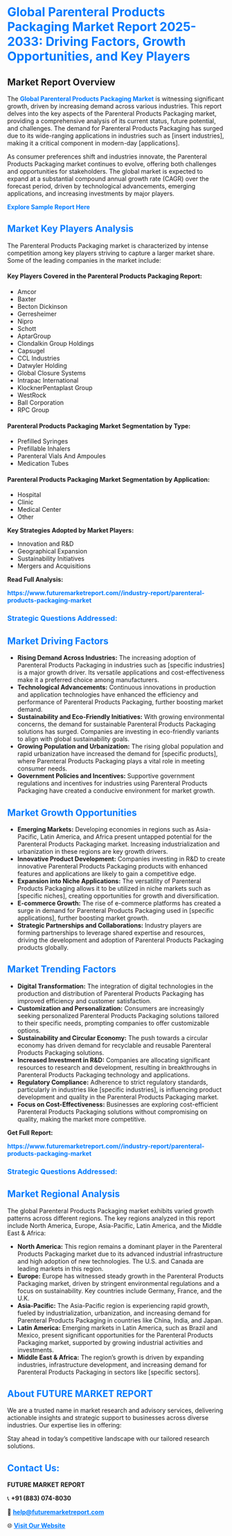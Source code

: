 <h1 style="color: #007BFF;">Global Parenteral Products Packaging Market Report 2025-2033: Driving Factors, Growth Opportunities, and Key Players</h1>

<section id="overview">
<h2>Market Report Overview</h2>
<p>The <a href="https://www.futuremarketreport.com//industry-report/parenteral-products-packaging-market" style="color: #007BFF; text-decoration: none;"><strong>Global Parenteral Products Packaging Market</strong></a> is witnessing significant growth, driven by increasing demand across various industries. This report delves into the key aspects of the Parenteral Products Packaging market, providing a comprehensive analysis of its current status, future potential, and challenges. The demand for Parenteral Products Packaging has surged due to its wide-ranging applications in industries such as [insert industries], making it a critical component in modern-day [applications].</p>
<p>As consumer preferences shift and industries innovate, the Parenteral Products Packaging market continues to evolve, offering both challenges and opportunities for stakeholders. The global market is expected to expand at a substantial compound annual growth rate (CAGR) over the forecast period, driven by technological advancements, emerging applications, and increasing investments by major players.</p>
</section>

<section id="overview">
<p><a href="https://www.futuremarketreport.com//request-sample/reportId=50878" style="color: #007BFF; text-decoration: none;"><strong>Explore Sample Report Here</strong></a></p>
</section>

<section id="key-players">
<h2 style="color: #007BFF;">Market Key Players Analysis</h2>
<p>The Parenteral Products Packaging market is characterized by intense competition among key players striving to capture a larger market share. Some of the leading companies in the market include:</p>
<h4>Key Players Covered in the Parenteral Products Packaging Report:</h4>
<ul><li>Amcor</li><li>Baxter</li><li>Becton Dickinson</li><li>Gerresheimer</li><li>Nipro</li><li>Schott</li><li>AptarGroup</li><li>Clondalkin Group Holdings</li><li>Capsugel</li><li>CCL Industries</li><li>Datwyler Holding</li><li>Global Closure Systems</li><li>Intrapac International</li><li>KlocknerPentaplast Group</li><li>WestRock</li><li>Ball Corporation</li><li>RPC Group</li></ul>
<h4>Parenteral Products Packaging Market Segmentation by Type:</h4>
<ul><li>Prefilled Syringes</li><li>Prefillable Inhalers</li><li>Parenteral Vials And Ampoules</li><li>Medication Tubes</li></ul>

<h4>Parenteral Products Packaging Market Segmentation by Application:</h4>
<ul><li>Hospital</li><li>Clinic</li><li>Medical Center</li><li>Other</li></ul>
<p><strong>Key Strategies Adopted by Market Players:</strong></p>
<ul>
<li>Innovation and R&D</li>
<li>Geographical Expansion</li>
<li>Sustainability Initiatives</li>
<li>Mergers and Acquisitions</li>
</ul>
</section>

<section>
<p><strong>Read Full Analysis: </strong></p><a href="https://www.futuremarketreport.com//industry-report/parenteral-products-packaging-market" style="color: #007BFF; text-decoration: none;"><strong>https://www.futuremarketreport.com//industry-report/parenteral-products-packaging-market</strong></a>
<h3 style="color: #007BFF;">Strategic Questions Addressed:</h3>
</section>

<section id="driving-factors">
<h2 style="color: #007BFF;">Market Driving Factors</h2>
<ul>
<li><strong>Rising Demand Across Industries:</strong> The increasing adoption of Parenteral Products Packaging in industries such as [specific industries] is a major growth driver. Its versatile applications and cost-effectiveness make it a preferred choice among manufacturers.</li>
<li><strong>Technological Advancements:</strong> Continuous innovations in production and application technologies have enhanced the efficiency and performance of Parenteral Products Packaging, further boosting market demand.</li>
<li><strong>Sustainability and Eco-Friendly Initiatives:</strong> With growing environmental concerns, the demand for sustainable Parenteral Products Packaging solutions has surged. Companies are investing in eco-friendly variants to align with global sustainability goals.</li>
<li><strong>Growing Population and Urbanization:</strong> The rising global population and rapid urbanization have increased the demand for [specific products], where Parenteral Products Packaging plays a vital role in meeting consumer needs.</li>
<li><strong>Government Policies and Incentives:</strong> Supportive government regulations and incentives for industries using Parenteral Products Packaging have created a conducive environment for market growth.</li>
</ul>
</section>

<section id="growth-opportunities">
<h2 style="color: #007BFF;">Market Growth Opportunities</h2>
<ul>
<li><strong>Emerging Markets:</strong> Developing economies in regions such as Asia-Pacific, Latin America, and Africa present untapped potential for the Parenteral Products Packaging market. Increasing industrialization and urbanization in these regions are key growth drivers.</li>
<li><strong>Innovative Product Development:</strong> Companies investing in R&D to create innovative Parenteral Products Packaging products with enhanced features and applications are likely to gain a competitive edge.</li>
<li><strong>Expansion into Niche Applications:</strong> The versatility of Parenteral Products Packaging allows it to be utilized in niche markets such as [specific niches], creating opportunities for growth and diversification.</li>
<li><strong>E-commerce Growth:</strong> The rise of e-commerce platforms has created a surge in demand for Parenteral Products Packaging used in [specific applications], further boosting market growth.</li>
<li><strong>Strategic Partnerships and Collaborations:</strong> Industry players are forming partnerships to leverage shared expertise and resources, driving the development and adoption of Parenteral Products Packaging products globally.</li>
</ul>
</section>

<section id="trending-factors">
<h2 style="color: #007BFF;">Market Trending Factors</h2>
<ul>
<li><strong>Digital Transformation:</strong> The integration of digital technologies in the production and distribution of Parenteral Products Packaging has improved efficiency and customer satisfaction.</li>
<li><strong>Customization and Personalization:</strong> Consumers are increasingly seeking personalized Parenteral Products Packaging solutions tailored to their specific needs, prompting companies to offer customizable options.</li>
<li><strong>Sustainability and Circular Economy:</strong> The push towards a circular economy has driven demand for recyclable and reusable Parenteral Products Packaging solutions.</li>
<li><strong>Increased Investment in R&D:</strong> Companies are allocating significant resources to research and development, resulting in breakthroughs in Parenteral Products Packaging technology and applications.</li>
<li><strong>Regulatory Compliance:</strong> Adherence to strict regulatory standards, particularly in industries like [specific industries], is influencing product development and quality in the Parenteral Products Packaging market.</li>
<li><strong>Focus on Cost-Effectiveness:</strong> Businesses are exploring cost-efficient Parenteral Products Packaging solutions without compromising on quality, making the market more competitive.</li>
</ul>
</section>

<section>
<p><strong>Get Full Report: </strong></p><a href="https://www.futuremarketreport.com//industry-report/parenteral-products-packaging-market" style="color: #007BFF; text-decoration: none;"><strong>https://www.futuremarketreport.com//industry-report/parenteral-products-packaging-market</strong></a>
<h3 style="color: #007BFF;">Strategic Questions Addressed:</h3>
</section>


<section id="regional-analysis">
<h2 style="color: #007BFF;">Market Regional Analysis</h2>
<p>The global Parenteral Products Packaging market exhibits varied growth patterns across different regions. The key regions analyzed in this report include North America, Europe, Asia-Pacific, Latin America, and the Middle East & Africa:</p>
<ul>
<li><strong>North America:</strong> This region remains a dominant player in the Parenteral Products Packaging market due to its advanced industrial infrastructure and high adoption of new technologies. The U.S. and Canada are leading markets in this region.</li>
<li><strong>Europe:</strong> Europe has witnessed steady growth in the Parenteral Products Packaging market, driven by stringent environmental regulations and a focus on sustainability. Key countries include Germany, France, and the U.K.</li>
<li><strong>Asia-Pacific:</strong> The Asia-Pacific region is experiencing rapid growth, fueled by industrialization, urbanization, and increasing demand for Parenteral Products Packaging in countries like China, India, and Japan.</li>
<li><strong>Latin America:</strong> Emerging markets in Latin America, such as Brazil and Mexico, present significant opportunities for the Parenteral Products Packaging market, supported by growing industrial activities and investments.</li>
<li><strong>Middle East & Africa:</strong> The region’s growth is driven by expanding industries, infrastructure development, and increasing demand for Parenteral Products Packaging in sectors like [specific sectors].</li>
</ul>
</section>

<footer>
<h2 style="color: #007BFF;">About FUTURE MARKET REPORT</h2>
<p>We are a trusted name in market research and advisory services, delivering actionable insights and strategic support to businesses across diverse industries. Our expertise lies in offering:</p>

<p>Stay ahead in today’s competitive landscape with our tailored research solutions.</p>

<h2 style="color: #007BFF;">Contact Us:</h2>
<p><strong>FUTURE MARKET REPORT</strong></p>
<p>📞 <strong>+91 (883) 074-8030</strong></p>
<p>📧 <strong><a href="mailto:help@futuremarketreport.com" style="color: #007BFF;">help@futuremarketreport.com</a></strong></p>
<p>🌐 <strong><a href="https://www.futuremarketreport.com/" style="color: #007BFF;">Visit Our Website</a></strong></p>
</footer>